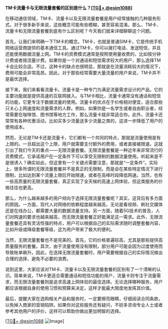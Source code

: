 **TM卡流量卡与无限流量套餐的区别是什么？[[TG💪+ @esim1088](https://t.me/s/esim1088)]**

在移动通信领域，TM卡、流量卡以及无限流量套餐是用户经常接触的几种服务形式。对于很多新手来说，这些概念可能有些模糊，甚至容易混淆。那么，TM卡、流量卡和无限流量套餐到底有什么区别呢？今天我们就来详细聊聊这个问题。

首先，让我们来明确一下TM卡的概念。TM卡，也就是普通SIM卡，它是传统手机网络运营商提供的基本通信工具。通过TM卡，你可以拨打电话、发送短信，并且还能使用数据流量上网。TM卡的资费模式通常是按照使用量收费的，比如按分钟计费或者按流量计费。如果你是一个对通话和短信需求较大的用户，那么选择TM卡会比较合适。不过，这种卡的缺点也很明显，那就是在流量消耗较大的情况下，费用可能会非常高昂。因此，对于那些经常需要大量流量的用户来说，TM卡并不是最优选择。

接下来，我们来看看流量卡。流量卡是一种专门为满足流量需求设计的产品，它的主要功能就是提供高速的互联网接入。与TM卡相比，流量卡通常没有通话和短信的功能，它更专注于数据流量的使用。流量卡的优点在于价格相对便宜，适合那些只关心上网速度和流量需求的人群。例如，如果你是一名学生或者自由职业者，经常需要在咖啡馆、图书馆等地方工作，那么流量卡就非常适合你。此外，流量卡还常常有各种优惠活动，比如买多少流量送多少流量之类的，这进一步降低了用户的使用成本。

然而，无论是TM卡还是流量卡，它们都有一个共同的特点，那就是流量使用是有上限的。一旦超出这个上限，用户就需要支付额外的费用，或者直接被限速。这就引出了我们今天的重点——无限流量套餐。无限流量套餐是一种近年来非常流行的资费模式，它承诺用户在一定条件下可以享受无限制的数据流量使用。听起来是不是很诱人？确实如此，但这里有一个关键点需要注意，那就是“一定条件”。实际上，很多所谓的无限流量套餐并不是真正的无限制，而是会在某些特定情况下进行限制，比如达到某个流量上限后开始限速，或者在高峰时段降低网速。当然，也有一些高质量的无限流量套餐，真正实现了全天候的高速上网体验，但这类服务的价格往往也更高。

那么，为什么越来越多的用户倾向于选择无限流量套餐呢？其实，这背后有多方面的原因。一方面，现代人对网络的依赖程度越来越高，无论是看视频、刷社交媒体还是在线办公，都需要大量的数据流量支持。另一方面，随着5G技术的普及，人们对网速的要求也越来越高，而无限流量套餐正好能满足这一需求。此外，无限流量套餐还具有灵活性强的特点，用户可以根据自己的实际需求随时调整套餐内容，比如升级或降级套餐等级，这为用户带来了极大的便利。

当然，无限流量套餐也不是完美的。首先，它的价格普遍较高，尤其是那些提供高质量服务的套餐。其次，由于流量使用没有限制，部分用户可能会因为过度使用而导致账单飙升。因此，在选择无限流量套餐时，用户需要根据自己的实际情况做出合理的选择，避免不必要的浪费。

说到这里，大家应该对TM卡、流量卡以及无限流量套餐的区别有了一个清晰的认识。简单来说，TM卡更适合需要通话和短信功能的用户，流量卡则专注于流量需求，而无限流量套餐则是追求高速上网体验的最佳选择。无论选择哪种服务，用户都应该根据自身的使用习惯和预算来决定，这样才能最大限度地发挥其价值。

最后，提醒大家在选购相关产品和服务时，一定要擦亮眼睛，仔细阅读合同条款，以免掉入商家的营销陷阱。如果你对这些服务还有疑问，不妨多咨询专业人士或者参考其他用户的评价，这样可以帮助你做出更加明智的选择。

[[TG💪+ @esim1088](https://t.me/s/esim1088) ![Image](https://i.postimg.cc/4NQfJmqS/Snipaste-2025-05-13-00-14-12.png)]
